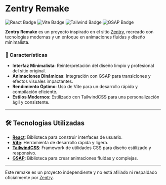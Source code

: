 # Zentry Remake

![React Badge](https://img.shields.io/badge/React-18.0.0-blue?style=for-the-badge&logo=react&logoColor=white)
![Vite Badge](https://img.shields.io/badge/Vite-4.0.0-purple?style=for-the-badge&logo=vite&logoColor=white)
![Tailwind Badge](https://img.shields.io/badge/TailwindCSS-3.0.0-06B6D4?style=for-the-badge&logo=tailwindcss&logoColor=white)
![GSAP Badge](https://img.shields.io/badge/GSAP-3.12.0-88CE02?style=for-the-badge&logo=greensock&logoColor=white)



**Zentry Remake** es un proyecto inspirado en el sitio [Zentry](https://zentry.com), recreado con tecnologías modernas y un enfoque en animaciones fluidas y diseño minimalista.

### 🌟 Características

- **Interfaz Minimalista**: Reinterpretación del diseño limpio y profesional del sitio original.
- **Animaciones Dinámicas**: Integración con GSAP para transiciones y efectos visuales impactantes.
- **Rendimiento Óptimo**: Uso de Vite para un desarrollo rápido y compilación eficiente.
- **Estilos Modernos**: Estilizado con TailwindCSS para una personalización ágil y consistente.

---

## 🛠️ Tecnologías Utilizadas

- **[React](https://reactjs.org/)**: Biblioteca para construir interfaces de usuario.
- **[Vite](https://vitejs.dev/)**: Herramienta de desarrollo rápida y ligera.
- **[TailwindCSS](https://tailwindcss.com/)**: Framework de utilidades CSS para diseño estilizado y responsivo.
- **[GSAP](https://greensock.com/gsap/)**: Biblioteca para crear animaciones fluidas y complejas.

---





Este remake es un proyecto independiente y no está afiliado ni respaldado oficialmente por [Zentry](https://zentry.com).

